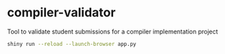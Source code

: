 # compiler-validator
Tool to validate student submissions for a compiler implementation project


```sh
shiny run --reload --launch-browser app.py